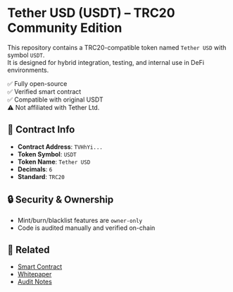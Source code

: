 # Tether USD (USDT) – TRC20 Community Edition

This repository contains a TRC20-compatible token named `Tether USD` with symbol `USDT`.  
It is designed for hybrid integration, testing, and internal use in DeFi environments.

✅ Fully open-source  
✅ Verified smart contract  
✅ Compatible with original USDT  
⚠️ Not affiliated with Tether Ltd.

## 🔗 Contract Info
- **Contract Address**: `TVHhYi...`
- **Token Symbol**: `USDT`
- **Token Name**: `Tether USD`
- **Decimals**: `6`
- **Standard**: `TRC20`

## 🔒 Security & Ownership
- Mint/burn/blacklist features are `owner-only`
- Code is audited manually and verified on-chain

## 📄 Related
- [Smart Contract](./contracts/USDT.sol)
- [Whitepaper](./whitepaper.md)
- [Audit Notes](./audit.md)
